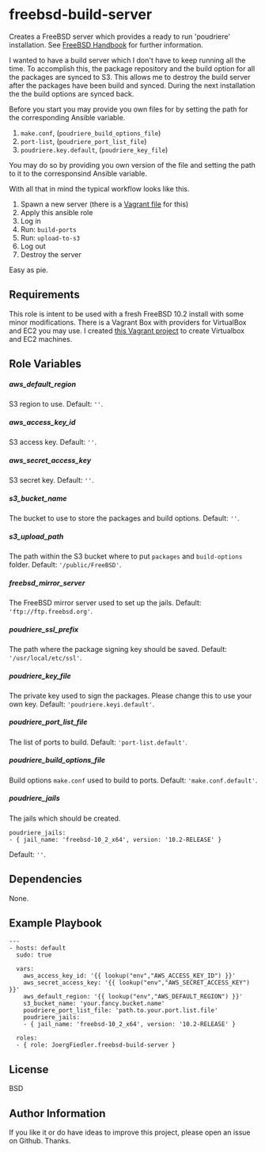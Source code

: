 freebsd-build-server
=========

Creates a FreeBSD server which provides a ready to run 'poudriere' installation. See [FreeBSD Handbook](https://www.freebsd.org/doc/handbook/ports-poudriere.html) for further information.

I wanted to have a build server which I don't have to keep running all the time. To accomplish this, the package repository and the build option for all the packages are synced to S3. This allows me to destroy the build server after the packages have been build and synced. During the next installation the the build options are synced back.

Before you start you may provide you own files for by setting the path for the corresponding Ansible variable.

1. `make.conf`, (`poudriere_build_options_file`)
1. `port-list`, (`poudriere_port_list_file`)
1. `poudriere.key.default`, (`poudriere_key_file`)

You may do so by providing you own version of the file and setting the path to it to the corresponsind Ansible variable.

With all that in mind the typical workflow looks like this.

1. Spawn a new server (there is a [Vagrant file](https://github.com/JoergFiedler/freebsd-build-machine/) for this)
1. Apply this ansible role
1. Log in
1. Run: `build-ports`
1. Run: `upload-to-s3`
1. Log out
1. Destroy the server

Easy as pie.

Requirements
------------

This role is intent to be used with a fresh FreeBSD 10.2 install with some minor modifications. There is a Vagrant Box with providers for VirtualBox and EC2 you may use. I created [this Vagrant project](https://github.com/JoergFiedler/freebsd-build-machine) to create Virtualbox and EC2 machines.

Role Variables
--------------

##### aws_default_region
S3 region to use. Default: `''`.

##### aws_access_key_id
S3 access key. Default: `''`.

##### aws_secret_access_key
S3 secret key. Default: `''`.

##### s3_bucket_name
The bucket to use to store the packages and build options. Default: `''`.

##### s3_upload_path
The path within the S3 bucket where to put `packages` and `build-options` folder. Default: `'/public/FreeBSD'`.

##### freebsd_mirror_server
The FreeBSD mirror server used to set up the jails. Default: `'ftp://ftp.freebsd.org'`.

##### poudriere_ssl_prefix
The path where the package signing key should be saved. Default: `'/usr/local/etc/ssl'`.

##### poudriere_key_file
The private key used to sign the packages. Please change this to use your own key. Default: `'poudriere.keyi.default'`.

##### poudriere_port_list_file
The list of ports to build. Default: `'port-list.default'`.

##### poudriere_build_options_file
Build options `make.conf` used to build to ports. Default: `'make.conf.default'`.
##### poudriere_jails
The jails which should be created.

    poudriere_jails:
    - { jail_name: 'freebsd-10_2_x64', version: '10.2-RELEASE' }

Default: `''`.

Dependencies
------------

None.

Example Playbook
----------------

    ---
    - hosts: default
      sudo: true

      vars:
        aws_access_key_id: '{{ lookup("env","AWS_ACCESS_KEY_ID") }}'
        aws_secret_access_key: '{{ lookup("env","AWS_SECRET_ACCESS_KEY") }}'
        aws_default_region: '{{ lookup("env","AWS_DEFAULT_REGION") }}'
        s3_bucket_name: 'your.fancy.bucket.name'
        poudriere_port_list_file: 'path.to.your.port.list.file'
        poudriere_jails:
        - { jail_name: 'freebsd-10_2_x64', version: '10.2-RELEASE' }

      roles:
      - { role: JoergFiedler.freebsd-build-server }

License
-------

BSD

Author Information
------------------

If you like it or do have ideas to improve this project, please open an issue on Github. Thanks.

